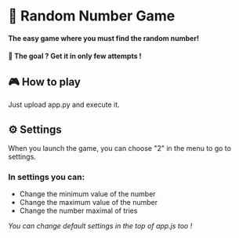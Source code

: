 # 🎲 Random Number Game

#### The easy game where you must find the random number!
#### 📌 The goal ? Get it in only few attempts !

## 🎮 How to play

Just upload app.py and execute it.

## ⚙️ Settings

When you launch the game, you can choose "2" in the menu to go to settings.

### In settings you can:
- Change the minimum value of the number
- Change the maximum value of the number
- Change the number maximal of tries

_You can change default settings in the top of app.js too !_
